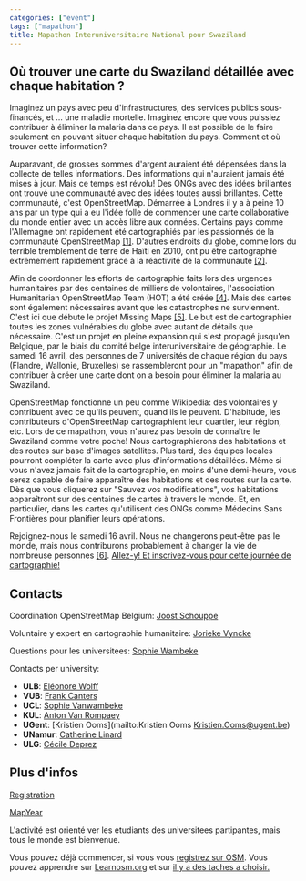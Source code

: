 ```yaml
---
categories: ["event"]
tags: ["mapathon"]
title: Mapathon Interuniversitaire National pour Swaziland
---
```


## Où trouver une carte du Swaziland détaillée avec chaque habitation ?

Imaginez un pays avec peu d'infrastructures, des services publics sous-financés, et ... une maladie mortelle. Imaginez encore que vous puissiez contribuer à éliminer la malaria dans ce pays. Il est possible de le faire seulement en pouvant situer chaque habitation du pays. Comment et où trouver cette information?

Auparavant, de grosses sommes d'argent auraient été dépensées dans la collecte de telles informations. Des informations qui n'auraient jamais été mises à jour. Mais ce temps est révolu! Des ONGs avec des idées brillantes ont trouvé une communauté avec des idées toutes aussi brillantes. Cette communauté, c'est OpenStreetMap. Démarrée à Londres il y a à peine 10 ans par un type qui a eu l'idée folle de commencer une carte collaborative du monde entier avec un accès libre aux données. Certains pays comme l'Allemagne ont rapidement été cartographiés par les passionnés de la communauté OpenStreetMap [[1]](http://www.osm.be/animap/animap_gent/animap.html). D'autres endroits du globe, comme lors du terrible tremblement de terre de Haïti en 2010, ont pu être cartographié extrêmement rapidement grâce à la réactivité de la communauté [[2]](https://vimeo.com/9182869).

Afin de coordonner les efforts de cartographie faits lors des urgences humanitaires par des centaines de milliers de volontaires, l'association Humanitarian OpenStreetMap Team (HOT) a été créée [[4]](http://missingmaps.org). Mais des cartes sont également nécessaires avant que les catastrophes ne surviennent. C'est ici que débute le projet Missing Maps [[5]](http://missingmaps.org). Le but est de cartographier toutes les zones vulnérables du globe avec autant de détails que nécessaire. C'est un projet en pleine expansion qui s'est propagé jusqu'en Belgique, par le biais du comité belge interuniversitaire de géographie. Le samedi 16 avril, des personnes de 7 universités de chaque région du pays (Flandre, Wallonie, Bruxelles) se rassembleront pour un "mapathon" afin de contribuer à créer une carte dont on a besoin pour éliminer la malaria au Swaziland.

OpenStreetMap fonctionne un peu comme Wikipedia: des volontaires y contribuent avec ce qu'ils peuvent, quand ils le peuvent. D'habitude, les contributeurs d'OpenStreetMap cartographient leur quartier, leur région, etc. Lors de ce mapathon, vous n'aurez pas besoin de connaître le Swaziland comme votre poche! Nous cartographierons des habitations et des routes sur base d'images satellites. Plus tard, des équipes locales pourront compléter la carte avec plus d'informations détaillées. Même si vous n'avez jamais fait de la cartographie, en moins d'une demi-heure, vous serez capable de faire apparaître des habitations et des routes sur la carte. Dès que vous cliquerez sur "Sauvez vos modifications", vos habitations apparaîtront sur des centaines de cartes à travers le monde. Et, en particulier, dans les cartes qu'utilisent des ONGs comme Médecins Sans Frontières pour planifier leurs opérations.

Rejoignez-nous le samedi 16 avril. Nous ne changerons peut-être pas le monde, mais nous contriburons probablement à changer la vie de nombreuse personnes [[6]](https://www.youtube.com/watch?v=cjHYqY7OdXQ). [Allez-y! Et inscrivez-vous pour cette journée de cartographie!](https://www.eventbrite.com/e/national-missing-maps-mapathon-tickets-23149918028)

## Contacts

Coordination OpenStreetMap Belgium: [Joost Schouppe](mailto:joost.schouppe@gmail.com)

&#8203;Voluntaire y expert en cartographie humanitaire: [Jorieke Vyncke](mailto:jorieke.vyncke@gmail.com)

Questions pour les universitees: [Sophie Wambeke](mailto:sophie.vanwambeke@uclouvain.be)

Contacts per university:

- **ULB**: [Eléonore Wolff](mailto:ewolff@ulb.ac.be)
- **VUB**: [Frank Canters](mailto:fcanters@vub.ac.be)
- **UCL**: [Sophie Vanwambeke](mailto:sophie.vanwambeke@uclouvain.be)
- **KUL**: [Anton Van Rompaey](mailto:anton.vanrompaey@kuleuven.be)
- **UGent**: [Kristien Ooms](mailto:Kristien Ooms <Kristien.Ooms@ugent.be>)
- **UNamur**: [Catherine Linard](mailto:catherine.linard@unamur.be)
- **ULG**: [Cécile Deprez](mailto:cecile.deprez@ulg.ac.be)

## Plus d'infos

[Registration](https://www.eventbrite.com/e/national-missing-maps-mapathon-tickets-23149918028)

[MapYear](http://www.internationalmapyear.be/mapathon.php)

L'activité est orienté ver les etudiants des universitees partipantes, mais tous le monde est bienvenue.

Vous pouvez déjà commencer, si vous vous [registrez sur OSM](https://www.openstreetmap.org/user/new). Vous pouvez apprendre sur [Learnosm.org](http://learnosm.org/fr) et sur [il y a des taches a choisir.](http://tasks.hotosm.org)
